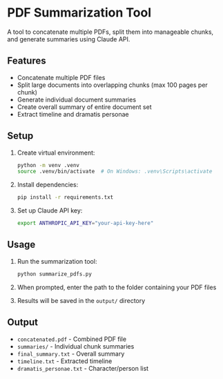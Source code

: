 # PDF Summarization Tool

A tool to concatenate multiple PDFs, split them into manageable chunks, and generate summaries using Claude API.

## Features

- Concatenate multiple PDF files
- Split large documents into overlapping chunks (max 100 pages per chunk)
- Generate individual document summaries
- Create overall summary of entire document set
- Extract timeline and dramatis personae

## Setup

1. Create virtual environment:
   ```bash
   python -m venv .venv
   source .venv/bin/activate  # On Windows: .venv\Scripts\activate
   ```

2. Install dependencies:
   ```bash
   pip install -r requirements.txt
   ```

3. Set up Claude API key:
   ```bash
   export ANTHROPIC_API_KEY="your-api-key-here"
   ```

## Usage

1. Run the summarization tool:
   ```bash
   python summarize_pdfs.py
   ```

2. When prompted, enter the path to the folder containing your PDF files

3. Results will be saved in the `output/` directory

## Output

- `concatenated.pdf` - Combined PDF file
- `summaries/` - Individual chunk summaries
- `final_summary.txt` - Overall summary
- `timeline.txt` - Extracted timeline
- `dramatis_personae.txt` - Character/person list 